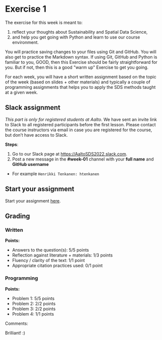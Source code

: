 <!-- #region -->
# Exercise 1

The exercise for this week is meant to:
  
1. reflect your thoughts about Sustainability and Spatial Data Science,
2. and help you get going with Python and learn to use our course environment.  
  
You will practice saving changes to your files using Git and GitHub. You will also get to practice the Markdown syntax. If using Git, GitHub and Python is familiar to you, GOOD, then this Exercise should be fairly straightforward for you. But if not, then this is a good "warm up" Exercise to get you going.

For each week, you will have a short written assignment based on the topic of the
week (based on slides + other materials) and typically a couple of programming assignments that helps you to apply the SDS methods taught at a given week. 

## Slack assignment

*This part is only for registered students at Aalto.* We have sent an invite link to Slack to all registered participants before the first lesson. 
Please contact the course instructors via email in case you are registered for the course, but don’t have access to Slack.

**Steps**:

 1. Go to our Slack page at https://AaltoSDS2022.slack.com.
 2. Post a new message in the **#week-01** channel with your **full name** and **GitHub username**
   
   - For example `Henrikki Tenkanen: htenkanen` 


## Start your assignment

Start your assignment [here](Exercise-1.ipynb).
<!-- #endregion -->

## Grading

### Written

**Points:**

- Answers to the question(s): 5/5 points
- Reflection against literature + materials: 1/3 points
- Fluency / clarity of the text: 1/1 point
- Appropriate citation practices used: 0/1 point

### Programming

**Points:**

- Problem 1: 5/5 points
- Problem 2: 2/2 points
- Problem 3: 2/2 points
- Problem 4: 1/1 points

Comments:

Brilliant! :)